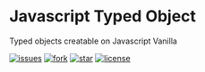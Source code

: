 # Javascript Typed Object
Typed objects creatable on Javascript Vanilla

[![issues](https://img.shields.io/github/issues/karcan/Js-Typed-Object?color=green)](https://github.com/karcan/Js-Typed-Object/issues)
[![fork](https://img.shields.io/github/forks/karcan/Js-Typed-Object?color=green&logo=github)](https://github.com/karcan/Js-Typed-Object/fork)
[![star](https://img.shields.io/github/stars/karcan/Js-Typed-Object?color=green&logo=github)](https://github.com/karcan/js-typed-object/stargazers)
[![license](https://img.shields.io/github/license/karcan/Js-Typed-Object)](https://github.com/karcan/Js-Typed-Object/blob/main/LICENSE)

